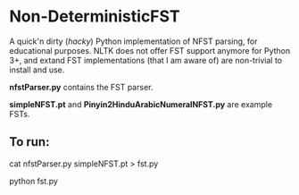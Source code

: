 # Non-DeterministicFST
A quick'n dirty (*hacky*) Python implementation of NFST parsing, for educational purposes. NLTK does not offer FST support anymore for Python 3+, and extand FST implementations (that I am aware of) are non-trivial to install and use.

**nfstParser.py** contains the FST parser.

**simpleNFST.pt** and **Pinyin2HinduArabicNumeralNFST.py** are example FSTs.

## To run:
cat nfstParser.py simpleNFST.pt > fst.py

python fst.py
